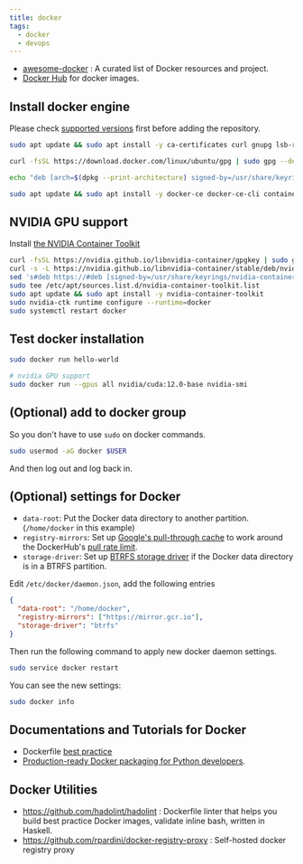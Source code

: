 ```yaml
---
title: docker
tags:
  - docker
  - devops
---
```


- [awesome-docker](https://github.com/veggiemonk/awesome-docker) : A curated list of Docker resources and project.
- [Docker Hub](https://hub.docker.com/) for docker images.

## Install docker engine

Please check [supported versions](https://docs.docker.com/engine/install/ubuntu/) first before adding the repository.

```bash
sudo apt update && sudo apt install -y ca-certificates curl gnupg lsb-release

curl -fsSL https://download.docker.com/linux/ubuntu/gpg | sudo gpg --dearmor -o /usr/share/keyrings/docker-archive-keyring.gpg

echo "deb [arch=$(dpkg --print-architecture) signed-by=/usr/share/keyrings/docker-archive-keyring.gpg] https://download.docker.com/linux/ubuntu $(lsb_release -cs) stable" | sudo tee /etc/apt/sources.list.d/docker.list > /dev/null

sudo apt update && sudo apt install -y docker-ce docker-ce-cli containerd.io docker-compose-plugin
```

## NVIDIA GPU support

Install [the NVIDIA Container Toolkit](https://docs.nvidia.com/datacenter/cloud-native/container-toolkit/latest/install-guide.html#installation)

```sh
curl -fsSL https://nvidia.github.io/libnvidia-container/gpgkey | sudo gpg --dearmor -o /usr/share/keyrings/nvidia-container-toolkit-keyring.gpg
curl -s -L https://nvidia.github.io/libnvidia-container/stable/deb/nvidia-container-toolkit.list | \
sed 's#deb https://#deb [signed-by=/usr/share/keyrings/nvidia-container-toolkit-keyring.gpg] https://#g' | \
sudo tee /etc/apt/sources.list.d/nvidia-container-toolkit.list
sudo apt update && sudo apt install -y nvidia-container-toolkit
sudo nvidia-ctk runtime configure --runtime=docker
sudo systemctl restart docker
```

## Test docker installation

```sh
sudo docker run hello-world

# nvidia GPU support
sudo docker run --gpus all nvidia/cuda:12.0-base nvidia-smi
```

## (Optional) add to docker group

So you don't have to use `sudo` on docker commands.

```sh
sudo usermod -aG docker $USER
```

And then log out and log back in.

## (Optional) settings for Docker

- `data-root`: Put the Docker data directory to another partition. (`/home/docker` in this example)
- `registry-mirrors`: Set up [Google's pull-through cache](https://cloud.google.com/artifact-registry/docs/pull-cached-dockerhub-images) to work around the DockerHub's [pull rate limit](https://www.docker.com/blog/scaling-docker-to-serve-millions-more-developers-network-egress/).
- `storage-driver`: Set up [BTRFS storage driver](https://docs.docker.com/engine/storage/drivers/btrfs-driver/) if the Docker data directory is in a BTRFS partition.

Edit `/etc/docker/daemon.json`, add the following entries

```json title="/etc/docker/daemon.json"
{
  "data-root": "/home/docker",
  "registry-mirrors": ["https://mirror.gcr.io"],
  "storage-driver": "btrfs"
}
```

Then run the following command to apply new docker daemon settings.

```bash
sudo service docker restart
```

You can see the new settings:

```sh
sudo docker info
```

## Documentations and Tutorials for Docker

- Dockerfile [best practice](https://docs.docker.com/engine/userguide/eng-image/dockerfile_best-practices)
- [Production-ready Docker packaging for Python developers](https://pythonspeed.com/docker/).

## Docker Utilities

- https://github.com/hadolint/hadolint : Dockerfile linter that helps you build best practice Docker images, validate inline bash, written in Haskell.
- https://github.com/rpardini/docker-registry-proxy : Self-hosted docker registry proxy
